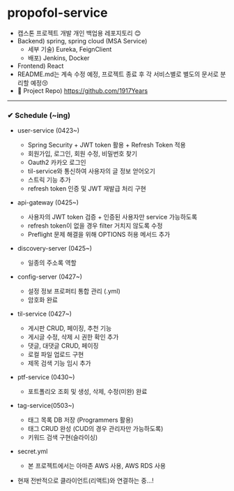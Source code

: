 # propofol-service

- 캡스톤 프로젝트 개발 개인 백업용 레포지토리 😊
- Backend) spring, spring cloud (MSA Service)
  - 세부 기술) Eureka, FeignClient
  - 배포) Jenkins, Docker
- Frontend) React 
- README.md는 계속 수정 예정, 프로젝트 종료 후 각 서비스별로 별도의 문서로 분리할 예정😚
- 📁 Project Repo) https://github.com/1917Years

---

### ✔ Schedule (~ing)
- user-service (0423~)
    - Spring Security + JWT token 활용 + Refresh Token 적용
    - 회원가입, 로그인, 회원 수정, 비밀번호 찾기
    - Oauth2 카카오 로그인 
    - til-service와 통신하여 사용자의 글 정보 얻어오기
    - 스트릭 기능 추가
    - refresh token 인증 및 JWT 재발급 처리 구현
  

- api-gateway (0425~)
    - 사용자의 JWT token 검증 + 인증된 사용자만 service 가능하도록
    - refresh token이 없을 경우 filter 거치지 않도록 수정
    - Preflight 문제 해결을 위해 OPTIONS 허용 메서드 추가


- discovery-server (0425~)
    - 일종의 주소록 역할
    

- config-server (0427~)
  - 설정 정보 프로퍼티 통합 관리 (.yml)
  - 암호화 완료


- til-service (0427~)
  - 게시판 CRUD, 페이징, 추천 기능
  - 게시글 수정, 삭제 시 권한 확인 추가 
  - 댓글, 대댓글 CRUD, 페이징
  - 로컬 파일 업로드 구현
  - 제목 검색 기능 임시 추가
  

- ptf-service (0430~)
  - 포트폴리오 조회 및 생성, 삭제, 수정(미완) 완료


- tag-service(0503~)
  - 태그 목록 DB 저장 (Programmers 활용)
  - 태그 CRUD 완성 (CUD의 경우 관리자만 가능하도록)
  - 키워드 검색 구현(슬라이싱)
  

- secret.yml
  - 본 프로젝트에서는 아마존 AWS 사용, AWS RDS 사용


- 현재 전반적으로 클라이언트(리액트)와 연결하는 중...!